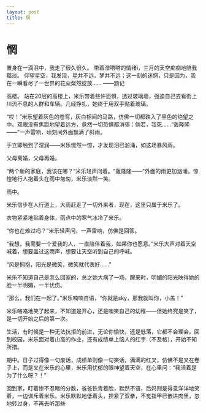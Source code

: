 ```yaml
---
layout: post
title: 惘
---
```


# 惘 #

置身在一滴泪中，我走了很久很久。
带着湿嗒嗒的情绪i，三月的天空痴痴地陪我黯淡。
仰望星空，我发现，星并不远，梦并不远；这一刻的迷惘，只是因为，我在一瞬看尽了一世界的花朵粲然绽放……  ——题记

高楼。
站在20层的高楼上，米乐带着些许恐惧，透过玻璃墙，强迫自己去看街上川流不息的人群和车辆。几经挣扎，她终于用双手贴着玻璃。

“哎！”米乐望着灰色的苍穹，灰白相间的马路，仿佛一切都跌入了黑色的绝望之中。双眼没有焦距地望着远方，竟然一切恐惧都消弭：倘若，我死……“轰隆隆——”一声雷响，顷刻间外面飘满了斜雨。

手立即触到了湿润——米乐愰然一惊，才发现泪已汹涌，如这场暴风雨。

父母离婚，父母再婚。

“两个新的家庭，我该在哪？”米乐轻声问着。“轰隆隆——”外面的雨更加汹涌，惊惶地行人抱着头在雨中匆匆，米乐淡然一笑。

雨中。

米乐信步在人行道上，大雨赶走了一切外来者，现在，这里只属于米乐了。

衣物紧紧地贴着身体，雨点中的寒气冰冷了米乐。

“你也在难过吗？”米乐轻声问，一声雷响，仿佛是回答。

“我想，我需要一个爱我的人，一直陪伴着我，如果你也愿意。”米乐大声对着天空喊着，想要盖过这雨声，想要让天空听到自己的呼喊。

“风是拥抱，阳光是微笑，微笑就代表好……”

米乐不知道自己是怎么回家的，总之她大病了一场，醒来时，明媚的阳光映得她的脸一半明媚，一半忧伤。

“那么，我们在一起了。”米乐喃喃自语，“你就是sky，那我就叫你，小盖！”

米乐咯咯地笑了起来，不知道是开心，还是嗤笑自己的幼稚——但她终究是笑了，是一切开始之后的第一次。

生活，有时候是一种无法抗拒的前进，无论你愉快，还是低落，它都不会理会。回到校园，米乐面对着山高的作业，还有成绩单上恼人的红字（不及格），开始不知所措。

期中。日子过得像一句废话，成绩单则像一句笑话，满满的红叉，仿佛不是叉在卷子上，而是叉在米乐的心里，米乐用忧郁的眼神望着天空，在心里问：“我活着是为了什么呀？！”

回到家，盯着惨不忍睹的分数，爸爸铁青着脸，默然不语，后妈则是得意洋洋地笑着，一边训斥着米乐。米乐默默地低着头，捏紧了双拳，不觉指甲已嵌进肉里，忽地转过身，不再去听那些



